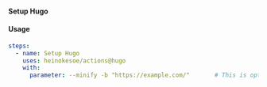 #### Setup Hugo

#### Usage

```yaml
steps:
  - name: Setup Hugo
    uses: heinokesoe/actions@hugo
    with:
      parameter: --minify -b "https://example.com/"       # This is optional
```
